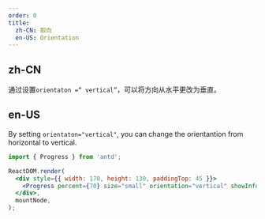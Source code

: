 ```yaml
---
order: 0
title:
  zh-CN: 取向
  en-US: Orientation
---
```


## zh-CN

通过设置`orientaton =“ vertical”`，可以将方向从水平更改为垂直。

## en-US

By setting `orientaton="vertical"`, you can change the orientantion from horizontal to vertical.

```jsx
import { Progress } from 'antd';

ReactDOM.render(
  <div style={{ width: 170, height: 130, paddingTop: 45 }}>
    <Progress percent={70} size="small" orientation="vertical" showInfo />
  </div>,
  mountNode,
);
```
